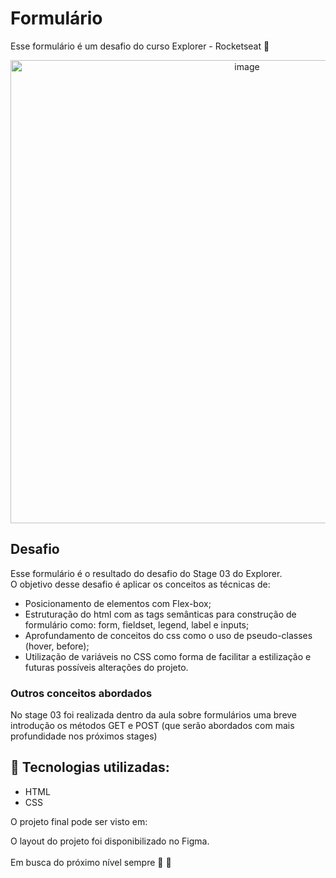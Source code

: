 # Formulário
Esse formulário é um desafio do curso Explorer - Rocketseat 💜

<p align="center">
<img width="741" alt="image" src="https://user-images.githubusercontent.com/86054136/164323287-1bae738e-2be7-4cef-8386-4d7501447fbb.png">
</p>

## Desafio 

Esse formulário é o resultado do desafio do Stage 03 do Explorer. </br>
O objetivo desse desafio é aplicar os conceitos as técnicas de:

* Posicionamento de elementos com Flex-box;
* Estruturação do html com as tags semânticas para construção de formulário como: form, fieldset, legend, label e inputs;
* Aprofundamento de conceitos do css como o uso de pseudo-classes (hover, before);
* Utilização de variáveis no CSS como forma de facilitar a estilização e futuras possíveis alterações do projeto.

### Outros conceitos abordados

No stage 03 foi realizada dentro da aula sobre formulários uma breve introdução os métodos GET e POST (que serão abordados com mais profundidade nos próximos stages)

## :rocket: Tecnologias utilizadas:

* HTML
* CSS

O projeto final pode ser visto em: 


O layout do projeto foi disponibilizado no Figma.
</br>
</br>
Em busca do próximo nível sempre :purple_heart:  :rocket:	

